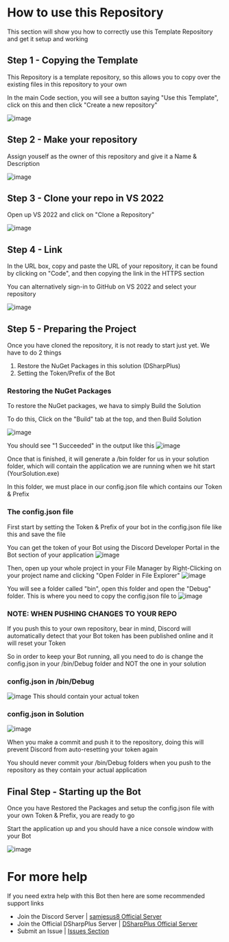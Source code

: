﻿# How to use this Repository

This section will show you how to correctly use this Template Repository and get it setup and working

## Step 1 - Copying the Template

This Repository is a template repository, so this allows you to copy over the existing files in this repository to your own

In the main Code section, you will see a button saying "Use this Template", click on this and then click "Create a new repository"

![image](https://user-images.githubusercontent.com/98812930/224717857-749edc9e-57d7-49d3-bbc1-cacc5f963fe5.png)

## Step 2 - Make your repository

Assign youself as the owner of this repository and give it a Name & Description

![image](https://user-images.githubusercontent.com/98812930/224718114-05016496-6dbb-48c7-8507-129f8390af18.png)


## Step 3 - Clone your repo in VS 2022

Open up VS 2022 and click on "Clone a Repository"

![image](https://media.discordapp.net/attachments/1020110665161113610/1084641804537827418/image.png?width=1102&height=663)

## Step 4 - Link

In the URL box, copy and paste the URL of your repository, it can be found by clicking on "Code", and then copying the link in the HTTPS section

You can alternatively sign-in to GitHub on VS 2022 and select your repository

![image](https://user-images.githubusercontent.com/98812930/224719890-d155eaa0-c8f8-4465-9acf-c96b798221e7.png)

## Step 5 - Preparing the Project

Once you have cloned the repository, it is not ready to start just yet. We have to do 2 things

1. Restore the NuGet Packages in this solution (DSharpPlus)
2. Setting the Token/Prefix of the Bot

### Restoring the NuGet Packages

To restore the NuGet packages, we hava to simply Build the Solution

To do this, Click on the "Build" tab at the top, and then Build Solution

![image](https://media.discordapp.net/attachments/1020110665161113610/1084643410834640916/image.png?width=568&height=402)

You should see "1 Succeeded" in the output like this
![image](https://media.discordapp.net/attachments/1020110665161113610/1084643742306283560/image.png?width=1370&height=212)

Once that is finished, it will generate a /bin folder for us in your solution folder, which will contain the application we are running when we hit start (YourSolution.exe)

In this folder, we must place in our config.json file which contains our Token & Prefix

### The config.json file

First start by setting the Token & Prefix of your bot in the config.json file like this and save the file

You can get the token of your Bot using the Discord Developer Portal in the Bot section of your application
![image](https://media.discordapp.net/attachments/1020110665161113610/1084644674330959993/image.png?width=1431&height=263)

Then, open up your whole project in your File Manager by Right-Clicking on your project name and clicking "Open Folder in File Explorer"
![image](https://media.discordapp.net/attachments/1020110665161113610/1084644674591010826/image.png?width=353&height=663)

You will see a folder called "bin", open this folder and open the "Debug" folder. This is where you need to copy the config.json file to
![image](https://media.discordapp.net/attachments/1020110665161113610/1084644674825900052/image.png?width=977&height=625)

### NOTE: WHEN PUSHING CHANGES TO YOUR REPO

If you push this to your own repository, bear in mind, Discord will automatically detect that your Bot token has been published online and it will 
reset your Token

So in order to keep your Bot running, all you need to do is change the config.json in your /bin/Debug folder
and NOT the one in your solution

### config.json in /bin/Debug

![image](https://media.discordapp.net/attachments/1020110665161113610/1084646160448372776/image.png?width=1284&height=141)
This should contain your actual token

### config.json in Solution
![image](https://media.discordapp.net/attachments/1020110665161113610/1084646160674861136/image.png?width=392&height=147)

When you make a commit and push it to the repository, doing this will prevent Discord from auto-resetting your token again

You should never commit your /bin/Debug folders when you push to the repository as they contain your actual application

## Final Step - Starting up the Bot

Once you have Restored the Packages and setup the config.json file with your own Token & Prefix, you are 
ready to go

Start the application up and you should have a nice console window with your Bot

![image](https://media.discordapp.net/attachments/1020110665161113610/1084647592358584401/image.png?width=1311&height=663)

# For more help

If you need extra help with this Bot then here are some recommended support links

- Join the Discord Server | [samjesus8 Official Server](https://discord.com/invite/GrcaGNSfCR)
- Join the Official DSharpPlus Server | [DSharpPlus Official Server](https://discord.com/invite/dsharpplus)
- Submit an Issue | [Issues Section](https://github.com/samjesus8/CSharp-Discord-Bot-Template/issues)
